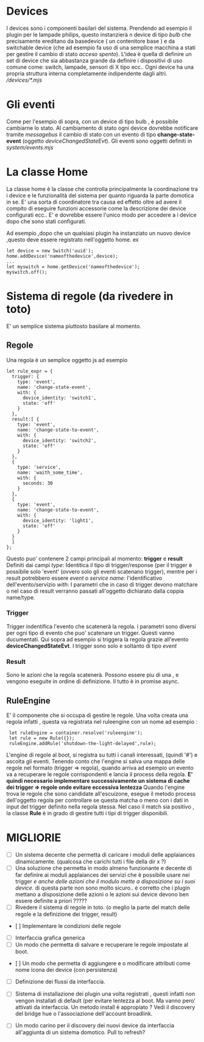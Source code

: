# Devices

I devices sono i componenti basilari del sistema. 
Prendendo ad esempio il plugin per le lampade philips, questo instanzierà n device di tipo *bulb* che precisamente ereditano da basedevice ( un contenitore base ) e da switchable device (che ad esempio fa uso di una semplice macchina a stati per gestire il cambio di stato *acceso* *spento*).
L'idea è quella di definire un set di device che sia abbastanza grande da definire i dispositivi di uso comune come:
switch, lampade, sensori di X tipo ecc..
Ogni device ha una propria struttura interna completamente indipendente dagli altri.
*/devices/\*.mjs*

# Gli eventi
Come per l'esempio di sopra, con un device di tipo bulb , è possibile cambiarne lo stato. 
Al cambiamento di stato ogni device dovrebbe notificare tramite *messagebus* il cambio di stato con un evento di tipo 
**change-state-event** (oggetto *deviceChangedStateEvt*).
Gli eventi sono oggetti definiti in 
*system/events.mjs*

# La classe Home
La classe home è la classe che controlla principalmente la coordinazione tra i device e le funzionalità del sistema per quanto riguarda la parte domotica in se. E' una sorta di coordinatore tra causa ed effetto oltre ad avere il compito di eseguire funzioni accessorie come la descrizione dei device configurati ecc.. E' e dovrebbe essere l'unico modo per accedere a i device dopo che sono stati configurati. 

Ad esempio ,dopo che un qualsiasi plugin ha instanziato un nuovo device ,questo deve essere registrato nell'oggetto home. 
ex
```
let device = new Switch('uuid');
home.addDevice('nameofthedevice',device);
...
let myswitch = home.getDevice('nameofthedevice');
myswitch.off();
```

# Sistema di regole (da rivedere in toto) 
E' un semplice sistema piuttosto basilare al momento. 
## Regole
Una regola è un semplice oggetto js ad esempio 
```
let rule_expr = {
  trigger: {
    type: 'event',
    name: 'change-state-event',
    with: {
      device_identity: 'switch1',
      state: 'off'
    }
  },
  result:[ {
    type: 'event',
    name: 'change-state-to-event',
    with: {
      device_identity: 'switch2',
      state: 'off'
    }
  },
  {
    type: 'service',
    name: 'waith_some_time',
    with: {
      seconds: 30
    }
  },
  {
    type: 'event',
    name: 'change-state-to-event',
    with: {
      device_identity: 'light1',
      state: 'off'
    }
  }
  ]
}; 
```
Questo puo' contenere 2 campi principali al momento: 
**trigger** e **result**
Definiti dai campi 
*type*: Identitica il tipo di trigger/response (per il trigger è possibile solo 'event' (ovvero solo gli eventi scatenano trigger), mentre per i result potrebbero essere *event* o *service*
*name*: l'identificativo dell'evento/servizio
*with*: I parametri che in caso di trigger devono matchare o nel caso di result verranno passati all'oggetto dichiarato dalla coppia name/type.

### Trigger
Trigger indentifica l'evento che scatenerà la regola. i parametri sono diversi per ogni tipo di evento che puo' scatenare un trigger. Questi vanno ducumentati. 
Qui sopra ad esempio si triggera la regola grazie all'evento **deviceChangedStateEvt**. 
I trigger sono solo e soltanto di tipo *event*

### Result
Sono le azioni che la regola scatenerà. Possono essere piu di una , e vengono eseguite in ordine di definizione. Il tutto è in promise async.

## RuleEngine
E' il componente che si occupa di gestire le regole. Una volta creata una regola infatti , questa va registrata nel ruleengine con un nome  ad esempio :
```
 let ruleEngine = container.resolve('ruleengine');
 let rule = new Rule({});
 ruleEngine.addRule('shutdown-the-light-delayed',rule);
```

L'engine di regole al boot, si registra su tutti i canali interessati, (quindi '#') e ascolta gli eventi. 
Tenendo conto che l'engine si salva una mappa delle regole nel formato (trigger => regola), quando arriva ad esempio un evento 
va a recuperare le regole corrispondenti e lancia il process della regola.
**E' quindi necessario implementare successivamente un sistema di cache dei trigger => regole onde evitare eccessiva lentezza**
Quando l'engine trova le regole che sono candidate all'escuizone, esegue il metodo process dell'oggetto regola per controllare se questa matcha o meno con i dati in input del trigger definito nella regola stessa.
Nel caso il match sia positivo , la classe **Rule** è in grado di gestire tutti i tipi di trigger disponibili.


# MIGLIORIE
- [ ] Un sistema decente che permetta di caricare i moduli delle applaiances dinamicamente. (qualcosa che carichi tutti i file della dir x ?) 
- [ ] Una soluzione che permetta in modo almeno funzionante e decente di far definire ai moduli applaiances dei servizi che è possibile usare nei trigger *e anche delle azioni che il modulo mette a disposizione su i suoi device*. di questa parte non sono molto sicuro.. è corretto che i plugin mettano a disposizione delle azioni o le azioni sui device devono ben essere definite a priori ?????
- [ ] Rivedere il sistema di regole in toto. (o meglio la parte del match delle regole e la definizione dei trigger, result)
- [ ] Implementare le condizioni delle regole
- [ ] Interfaccia grafica generica 
- [ ] Un modo che permetta di salvare e recuperare le regole impostate al boot. 
- [ ] Un modo che permetta di aggiungere e o modificare attributi come nome icona dei device (con persistenza)
- [ ] Definizione dei flussi da interfaccia. 
- [ ] Sistema di installazione dei plugin una volta registrati , questi infatti non vengon installati di default (per evitare lentezza al boot. Ma vanno pero' attivati da interfaccia. Un metodo install è appropiato ? Vedi il discovery del bridge hue o l'associazione dell'account broadlink.
- [ ] Un modo carino per il discovery dei nuovi device da interfaccia all'aggiunta di un sistema domotico. Pull to refresh? 


